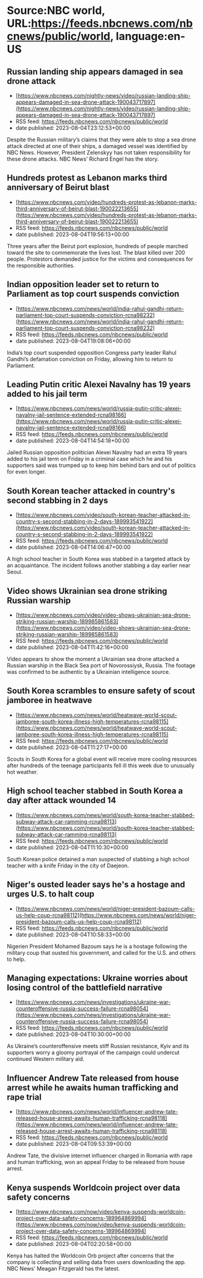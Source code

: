 # Source:NBC world, URL:https://feeds.nbcnews.com/nbcnews/public/world, language:en-US

## Russian landing ship appears damaged in sea drone attack
 - [https://www.nbcnews.com/nightly-news/video/russian-landing-ship-appears-damaged-in-sea-drone-attack-190043717897](https://www.nbcnews.com/nightly-news/video/russian-landing-ship-appears-damaged-in-sea-drone-attack-190043717897)
 - RSS feed: https://feeds.nbcnews.com/nbcnews/public/world
 - date published: 2023-08-04T23:12:53+00:00

Despite the Russian military’s claims that they were able to stop a sea drone attack directed at one of their ships, a damaged vessel was identified by NBC News. However, President Zelenskyy has not taken responsibility for these drone attacks. NBC News’ Richard Engel has the story.

## Hundreds protest as Lebanon marks third anniversary of Beirut blast
 - [https://www.nbcnews.com/video/hundreds-protest-as-lebanon-marks-third-anniversary-of-beirut-blast-190022213655](https://www.nbcnews.com/video/hundreds-protest-as-lebanon-marks-third-anniversary-of-beirut-blast-190022213655)
 - RSS feed: https://feeds.nbcnews.com/nbcnews/public/world
 - date published: 2023-08-04T19:56:13+00:00

Three years after the Beirut port explosion, hundreds of people marched toward the site to commemorate the lives lost. The blast killed over 200 people. Protestors demanded justice for the victims and consequences for the responsible authorities.

## Indian opposition leader set to return to Parliament as top court suspends conviction
 - [https://www.nbcnews.com/news/world/india-rahul-gandhi-return-parliament-top-court-suspends-conviction-rcna98232](https://www.nbcnews.com/news/world/india-rahul-gandhi-return-parliament-top-court-suspends-conviction-rcna98232)
 - RSS feed: https://feeds.nbcnews.com/nbcnews/public/world
 - date published: 2023-08-04T19:08:06+00:00

India’s top court suspended opposition Congress party leader Rahul Gandhi’s defamation conviction on Friday, allowing him to return to Parliament.

## Leading Putin critic Alexei Navalny has 19 years added to his jail term
 - [https://www.nbcnews.com/news/world/russia-putin-critic-alexei-navalny-jail-sentence-extended-rcna98166](https://www.nbcnews.com/news/world/russia-putin-critic-alexei-navalny-jail-sentence-extended-rcna98166)
 - RSS feed: https://feeds.nbcnews.com/nbcnews/public/world
 - date published: 2023-08-04T14:54:18+00:00

Jailed Russian opposition politician Alexei Navalny had an extra 19 years added to his jail term on Friday in a criminal case which he and his supporters said was trumped up to keep him behind bars and out of politics for even longer.

## South Korean teacher attacked in country's second stabbing in 2 days
 - [https://www.nbcnews.com/video/south-korean-teacher-attacked-in-country-s-second-stabbing-in-2-days-189993541922](https://www.nbcnews.com/video/south-korean-teacher-attacked-in-country-s-second-stabbing-in-2-days-189993541922)
 - RSS feed: https://feeds.nbcnews.com/nbcnews/public/world
 - date published: 2023-08-04T14:06:47+00:00

A high school teacher in South Korea was stabbed in a targeted attack by an acquaintance. The incident follows another stabbing a day earlier near Seoul.

## Video shows Ukrainian sea drone striking Russian warship
 - [https://www.nbcnews.com/video/video-shows-ukrainian-sea-drone-striking-russian-warship-189985861583](https://www.nbcnews.com/video/video-shows-ukrainian-sea-drone-striking-russian-warship-189985861583)
 - RSS feed: https://feeds.nbcnews.com/nbcnews/public/world
 - date published: 2023-08-04T11:42:16+00:00

Video appears to show the moment a Ukrainian sea drone attacked a Russian warship in the Black Sea port of Novorossiysk, Russia. The footage was confirmed to be authentic by a Ukrainian intelligence source.

## South Korea scrambles to ensure safety of scout jamboree in heatwave
 - [https://www.nbcnews.com/news/world/heatwave-world-scout-jamboree-south-korea-illness-high-temperatures-rcna98115](https://www.nbcnews.com/news/world/heatwave-world-scout-jamboree-south-korea-illness-high-temperatures-rcna98115)
 - RSS feed: https://feeds.nbcnews.com/nbcnews/public/world
 - date published: 2023-08-04T11:27:17+00:00

Scouts in South Korea for a global event will receive more cooling resources after hundreds of the teenage participants fell ill this week due to unusually hot weather.

## High school teacher stabbed in South Korea a day after attack wounded 14
 - [https://www.nbcnews.com/news/world/south-korea-teacher-stabbed-subway-attack-car-ramming-rcna98113](https://www.nbcnews.com/news/world/south-korea-teacher-stabbed-subway-attack-car-ramming-rcna98113)
 - RSS feed: https://feeds.nbcnews.com/nbcnews/public/world
 - date published: 2023-08-04T11:10:30+00:00

South Korean police detained a man suspected of stabbing a high school teacher with a knife Friday in the city of Daejeon.

## Niger's ousted leader says he's a hostage and urges U.S. to halt coup
 - [https://www.nbcnews.com/news/world/niger-president-bazoum-calls-us-help-coup-rcna98112](https://www.nbcnews.com/news/world/niger-president-bazoum-calls-us-help-coup-rcna98112)
 - RSS feed: https://feeds.nbcnews.com/nbcnews/public/world
 - date published: 2023-08-04T10:58:33+00:00

Nigerien President Mohamed Bazoum says he is a hostage following the  military coup that ousted his government, and called for the U.S. and others to help.

## Managing expectations: Ukraine worries about losing control of the battlefield narrative
 - [https://www.nbcnews.com/news/investigations/ukraine-war-counteroffensive-russia-success-failure-rcna98054](https://www.nbcnews.com/news/investigations/ukraine-war-counteroffensive-russia-success-failure-rcna98054)
 - RSS feed: https://feeds.nbcnews.com/nbcnews/public/world
 - date published: 2023-08-04T10:30:00+00:00

As Ukraine’s counteroffensive meets stiff Russian resistance, Kyiv and its supporters worry a gloomy portrayal of the campaign could undercut continued Western military aid.

## Influencer Andrew Tate released from house arrest while he awaits human trafficking and rape trial
 - [https://www.nbcnews.com/news/world/influencer-andrew-tate-released-house-arrest-awaits-human-trafficking-rcna98118](https://www.nbcnews.com/news/world/influencer-andrew-tate-released-house-arrest-awaits-human-trafficking-rcna98118)
 - RSS feed: https://feeds.nbcnews.com/nbcnews/public/world
 - date published: 2023-08-04T09:53:39+00:00

Andrew Tate, the divisive internet influencer charged in Romania with rape and human trafficking, won an appeal Friday to be released from house arrest.

## Kenya suspends Worldcoin project over data safety concerns
 - [https://www.nbcnews.com/now/video/kenya-suspends-worldcoin-project-over-data-safety-concerns-189964869994](https://www.nbcnews.com/now/video/kenya-suspends-worldcoin-project-over-data-safety-concerns-189964869994)
 - RSS feed: https://feeds.nbcnews.com/nbcnews/public/world
 - date published: 2023-08-04T02:20:58+00:00

Kenya has halted the Worldcoin Orb project after concerns that the company is collecting and selling data from users downloading the app. NBC News' Meagan Fitzgerald has the latest.

